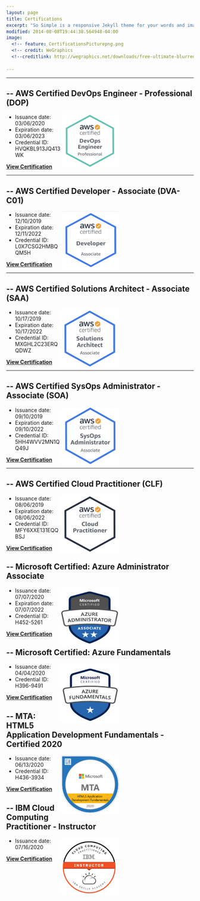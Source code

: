 ```yaml
---
layout: page
title: Certifications
excerpt: "So Simple is a responsive Jekyll theme for your words and images."
modified: 2014-08-08T19:44:38.564948-04:00
image:
  <!-- feature: CertificationsPicturepng.png
  <!-- credit: WeGraphics
  <!--creditlink: http://wegraphics.net/downloads/free-ultimate-blurred-background-pack/ -->
 
---
```


<hr/>


## -- AWS Certified DevOps Engineer - Professional (DOP)
[**<img src="/images/AWS_DevOps_Pic.png" style="float:right; margin-right: 200px; margin-top: 0px;" width="155" height="145"/>**](https://www.youracclaim.com/badges/ba1d8895-b2fc-4be2-8b70-bf2ff82d959c/linked_in_profile)
   * Issuance date: 03/06/2020
   * Expiration date: 03/06/2023                       
   * Credential ID: HVQKBL913JQ413WK

<a markdown="0" href="https://www.youracclaim.com/badges/ba1d8895-b2fc-4be2-8b70-bf2ff82d959c/linked_in_profile" target="_blank" class="btn"><strong>View Certification</strong></a>
<hr/>

## -- AWS Certified Developer - Associate (DVA-C01) 
[**<img src="/images/AWS_Developer_Pic.png" style="float:right; margin-right: 200px; margin-top: 0px;" width="155" height="158"/>**](https://www.youracclaim.com/badges/f81c1d53-acae-4b73-975a-c8f5ce1e27ab/linked_in_profile)
   * Issuance date: 12/10/2019
   * Expiration date: 12/11/2022
   * Credential ID: L0X7CSG2HMBQQM5H

<a markdown="0" href="https://www.youracclaim.com/badges/f81c1d53-acae-4b73-975a-c8f5ce1e27ab/linked_in_profile" target="_blank" class="btn"><strong>View Certification</strong></a>
<hr/>

## -- AWS Certified Solutions Architect - Associate (SAA) 
[**<img src="/images/AWS_SA_Pic.png" style="float:right; margin-right: 200px;" width="157" height="158"/>**](https://www.youracclaim.com/badges/c2bc3305-0348-4e9a-9276-96d1f512b889/linked_in_profile)
   * Issuance date: 10/17/2019
   * Expiration date: 10/17/2022
   * Credential ID: MXGHL2C23ERQQDWZ

<a markdown="0" href="https://www.youracclaim.com/badges/c2bc3305-0348-4e9a-9276-96d1f512b889/linked_in_profile" target="_blank" class="btn"><strong>View Certification</strong></a>
<hr/>

## -- AWS Certified SysOps Administrator - Associate (SOA) 
[**<img src="/images/AWS_SysOps_Pic.png" style="float:right; margin-right: 200px;" width="157" height="157"/>**](https://www.youracclaim.com/badges/b1175cd6-4d64-4196-b2d6-d7aee8bbe646/linked_in_profile)
   * Issuance date: 09/10/2019
   * Expiration date: 09/10/2022
   * Credential ID: 5HH4WVV2MN1QQ49J

<a markdown="0" href="https://www.youracclaim.com/badges/b1175cd6-4d64-4196-b2d6-d7aee8bbe646/linked_in_profile" target="_blank" class="btn"><strong>View Certification</strong></a>
<hr/>

## -- AWS Certified Cloud Practitioner (CLF)
[**<img src="/images/AWS_CP_Pic.png" style="float:right; margin-right: 200px;" width="157" height="157"/>**](https://www.youracclaim.com/badges/96bec432-1604-4c17-b199-4d73303e4902/linked_in_profile)
   * Issuance date: 08/06/2019
   * Expiration date: 08/06/2022
   * Credential ID:  MFY6XXE131EQQBSJ

<a markdown="0" href="https://www.youracclaim.com/badges/96bec432-1604-4c17-b199-4d73303e4902/linked_in_profile" target="_blank" class="btn"><strong>View Certification</strong></a>

## -- Microsoft Certified: Azure Administrator Associate
[**<img src="/images/Azure Admin .png" style="float:right; margin-right: 200px;" width="157" height="157"/>**](https://www.youracclaim.com/badges/bd69f088-514b-499e-a654-3e7bc1542a62/linked_in_profile)
   * Issuance date: 07/07/2020
   * Expiration date: 07/07/2022
   * Credential ID:  H452-5261

<a markdown="0" href="https://www.youracclaim.com/badges/bd69f088-514b-499e-a654-3e7bc1542a62/linked_in_profile" target="_blank" class="btn"><strong>View Certification</strong></a>


## -- Microsoft Certified: Azure Fundamentals
[**<img src="/images/Microsoft_Azure_Fundamentals.png" style="float:right; margin-right: 200px;" width="157" height="157"/>**](https://www.youracclaim.com/badges/ded97157-7229-4ec0-8ee0-5c8cac1a8448/linked_in_profile)
   * Issuance date: 04/04/2020
   * Credential ID:  H396-9491

<a markdown="0" href="https://www.youracclaim.com/badges/ded97157-7229-4ec0-8ee0-5c8cac1a8448/public_url" target="_blank" class="btn"><strong>View Certification</strong></a>

## -- MTA: HTML5 Application Development Fundamentals - Certified 2020
[**<img src="/images/html5cert.png" style="float:right; margin-right: 200px;" width="157" height="157"/>**](https://www.youracclaim.com/badges/02f35ce1-77ca-4c25-9577-9fcabd98c66d/linked_in_profile)
   * Issuance date: 06/13/2020
   * Credential ID:  H436-3934

<a markdown="0" href="https://www.youracclaim.com/badges/02f35ce1-77ca-4c25-9577-9fcabd98c66d/linked_in_profile" target="_blank" class="btn"><strong>View Certification</strong></a>

## -- IBM Cloud Computing Practitioner - Instructor
[**<img src="/images/IBM.png" style="float:right; margin-right: 200px;" width="157" height="157"/>**](https://www.youracclaim.com/badges/a31dda6b-4f31-49c7-9971-7f5fab021e4f?source=linked_in_profile)
   * Issuance date: 07/16/2020
   
<a markdown="0" href="https://www.youracclaim.com/badges/a31dda6b-4f31-49c7-9971-7f5fab021e4f?source=linked_in_profile" target="_blank" class="btn"><strong>View Certification</strong></a>





[^1]: Example: *domain.com/category-name/post-title*
